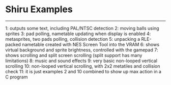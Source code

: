 # Shiru Examples
---------------------
1: outputs some text, including PAL/NTSC detection
2: moving balls using sprites
3: pad polling, nametable updating when display is enabled
4: metasprites, two pads polling, collision detection
5: unpacking a RLE-packed nametable created with NES Screen Tool into the VRAM
6: shows virtual background and sprite brightness, controlled with the gamepad
7: shows scrolling and split screen scrolling (split support has many limitations)
8: music and sound effects
9: very basic non-looped vertical scrolling
10: non-looped vertical scrolling, with 2x2 metatiles and collision check
11: it is just examples 2 and 10 combined to show up max action in a C program